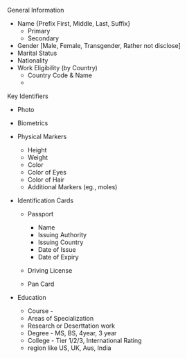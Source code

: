 General Information
- Name {Prefix First, Middle, Last, Suffix}
  - Primary
  - Secondary
- Gender [Male, Female, Transgender, Rather not disclose]
- Marital Status
- Nationality
- Work Eligibility (by Country)
  - Country Code & Name
  - 

Key Identifiers
- Photo
- Biometrics
- Physical Markers
  - Height
  - Weight
  - Color
  - Color of Eyes
  - Color of Hair
  - Additional Markers (eg., moles)
- Identification Cards
  - Passport
    - Name
    - Issuing Authority
    - Issuing Country
    - Date of Issue
    - Date of Expiry

  - Driving License
  - Pan Card

- Education
  - Course - 
  - Areas of Specialization
  - Research or Deserttation work
  - Degree - MS, BS, 4year, 3 year
  - College - Tier 1/2/3, International Rating
  - region like US, UK, Aus, India


